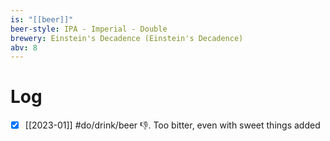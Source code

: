 ```yaml
---
is: "[[beer]]"
beer-style: IPA - Imperial - Double
brewery: Einstein's Decadence (Einstein's Decadence)
abv: 8
---
```

# Log
- [x] [[2023-01]] #do/drink/beer 👎. Too bitter, even with sweet things added
